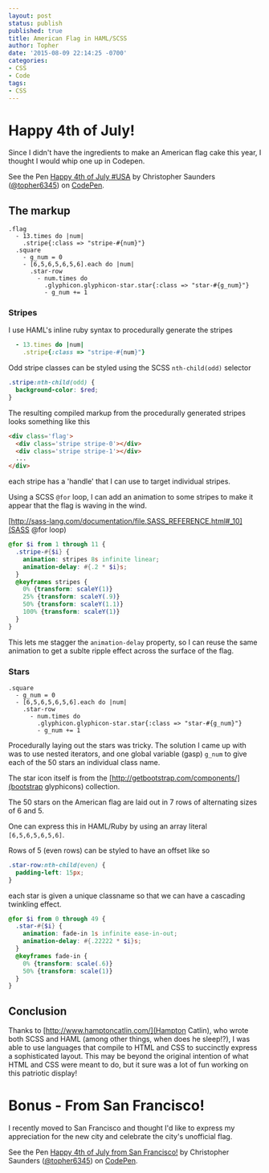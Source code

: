 ```yaml
---
layout: post
status: publish
published: true
title: American Flag in HAML/SCSS
author: Topher
date: '2015-08-09 22:14:25 -0700'
categories:
- CSS
- Code
tags:
- CSS
---
```


# Happy 4th of July!

Since I didn't have the ingredients to make an American flag cake this year, I thought I would whip one up in Codepen.

<p data-height="435" data-theme-id="0" data-slug-hash="QbmWmv" data-default-tab="result" data-user="topher6345" class='codepen'>See the Pen <a href='http://codepen.io/topher6345/pen/QbmWmv/'>Happy 4th of July #USA</a> by Christopher Saunders (<a href='http://codepen.io/topher6345'>@topher6345</a>) on <a href='http://codepen.io'>CodePen</a>.</p>
<script async src="//assets.codepen.io/assets/embed/ei.js"></script>

## The markup

```haml
.flag
  - 13.times do |num|
    .stripe{:class => "stripe-#{num}"}
  .square
    - g_num = 0
    - [6,5,6,5,6,5,6].each do |num|
      .star-row
        - num.times do 
          .glyphicon.glyphicon-star.star{:class => "star-#{g_num}"}
          - g_num += 1
```


### Stripes

I use HAML's inline ruby syntax to procedurally generate the stripes


```ruby
  - 13.times do |num|
    .stripe{:class => "stripe-#{num}"}
```

Odd stripe classes can be styled using the SCSS `nth-child(odd)` selector

```scss
.stripe:nth-child(odd) {
  background-color: $red;
}
```

The resulting compiled markup from the procedurally generated stripes looks something like this

```html
<div class='flag'>
  <div class='stripe stripe-0'></div>
  <div class='stripe stripe-1'></div>
  ...
</div>
```

each stripe has a 'handle' that I can use to target individual stripes.

Using a SCSS `@for` loop, I can add an animation to some stripes to make it appear that the flag is waving in the wind.

[http://sass-lang.com/documentation/file.SASS_REFERENCE.html#_10](SASS @for loop)

```scss
@for $i from 1 through 11 {
  .stripe-#{$i} {
    animation: stripes 8s infinite linear;
    animation-delay: #{.2 * $i}s;    
  }
  @keyframes stripes {
    0% {transform: scaleY(1)}
    25% {transform: scaleY(.9)}
    50% {transform: scaleY(1.1)}
    100% {transform: scaleY(1)}
  }  
}
```

This lets me stagger the `animation-delay` property, so I can reuse the same animation to get a sublte ripple effect across the surface of the flag.

### Stars

```haml
.square
  - g_num = 0
  - [6,5,6,5,6,5,6].each do |num|
    .star-row
      - num.times do 
        .glyphicon.glyphicon-star.star{:class => "star-#{g_num}"}
        - g_num += 1
```

Procedurally laying out the stars was tricky. The solution I came up with was to use nested iterators, and one global variable (gasp) `g_num` to give each of the 50 stars an individual class name.

The star icon itself is from the [http://getbootstrap.com/components/](bootstrap glyphicons) collection.

The 50 stars on the American flag are laid out in 7 rows of alternating sizes of 6 and 5.

One can express this in HAML/Ruby by using an array literal `[6,5,6,5,6,5,6]`.

Rows of 5 (even rows) can be styled to have an offset like so

```scss
.star-row:nth-child(even) {
  padding-left: 15px;
}
```

each star is given a unique classname so that we can have a cascading twinkling effect.


```scss
@for $i from 0 through 49 {
  .star-#{$i} {
    animation: fade-in 1s infinite ease-in-out;
    animation-delay: #{.22222 * $i}s;
  }
  @keyframes fade-in {
    0% {transform: scale(.6)}
    50% {transform: scale(1)}
  }
}
```

## Conclusion

Thanks to [http://www.hamptoncatlin.com/](Hampton Catlin), who wrote both SCSS and HAML (among other things, when does he sleep!?), I was able to use languages that compile to HTML and CSS to succinctly express a sophisticated layout. This may be beyond the original intention of what HTML and CSS were meant to do, but it sure was a lot of fun working on this patriotic display!  


# Bonus - From San Francisco!

I recently moved to San Francisco and thought I'd like to express my appreciation for the new city and celebrate the city's unofficial flag.

<p data-height="334" data-theme-id="0" data-slug-hash="aOYbrM" data-default-tab="result" data-user="topher6345" class='codepen'>See the Pen <a href='http://codepen.io/topher6345/pen/aOYbrM/'>Happy 4th of July from San Francisco!</a> by Christopher Saunders (<a href='http://codepen.io/topher6345'>@topher6345</a>) on <a href='http://codepen.io'>CodePen</a>.</p>
<script async src="//assets.codepen.io/assets/embed/ei.js"></script>
